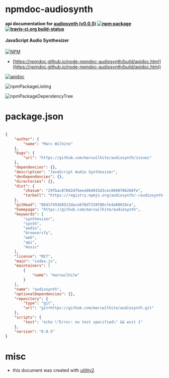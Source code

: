 # npmdoc-audiosynth

#### api documentation for  [audiosynth (v0.0.5)](https://github.com/marcwilhite/audiosynth)  [![npm package](https://img.shields.io/npm/v/npmdoc-audiosynth.svg?style=flat-square)](https://www.npmjs.org/package/npmdoc-audiosynth) [![travis-ci.org build-status](https://api.travis-ci.org/npmdoc/node-npmdoc-audiosynth.svg)](https://travis-ci.org/npmdoc/node-npmdoc-audiosynth)

#### JavaScript Audio Synthesizer

[![NPM](https://nodei.co/npm/audiosynth.png?downloads=true&downloadRank=true&stars=true)](https://www.npmjs.com/package/audiosynth)

- [https://npmdoc.github.io/node-npmdoc-audiosynth/build/apidoc.html](https://npmdoc.github.io/node-npmdoc-audiosynth/build/apidoc.html)

[![apidoc](https://npmdoc.github.io/node-npmdoc-audiosynth/build/screenCapture.buildCi.browser.%252Ftmp%252Fbuild%252Fapidoc.html.png)](https://npmdoc.github.io/node-npmdoc-audiosynth/build/apidoc.html)

![npmPackageListing](https://npmdoc.github.io/node-npmdoc-audiosynth/build/screenCapture.npmPackageListing.svg)

![npmPackageDependencyTree](https://npmdoc.github.io/node-npmdoc-audiosynth/build/screenCapture.npmPackageDependencyTree.svg)



# package.json

```json

{
    "author": {
        "name": "Marc Wilhite"
    },
    "bugs": {
        "url": "https://github.com/marcwilhite/audiosynth/issues"
    },
    "dependencies": {},
    "description": "JavaScript Audio Synthesizer",
    "devDependencies": {},
    "directories": {},
    "dist": {
        "shasum": "29fbac87602dfbeea064015d3cec8890f06260fe",
        "tarball": "https://registry.npmjs.org/audiosynth/-/audiosynth-0.0.5.tgz"
    },
    "gitHead": "06d1f49168513dace6f0d7158f80cfe4a00018ca",
    "homepage": "https://github.com/marcwilhite/audiosynth",
    "keywords": [
        "synthesizer",
        "synth",
        "audio",
        "browserify",
        "web",
        "api",
        "music"
    ],
    "license": "MIT",
    "main": "index.js",
    "maintainers": [
        {
            "name": "marcwilhite"
        }
    ],
    "name": "audiosynth",
    "optionalDependencies": {},
    "repository": {
        "type": "git",
        "url": "git+https://github.com/marcwilhite/audiosynth.git"
    },
    "scripts": {
        "test": "echo \"Error: no test specified\" && exit 1"
    },
    "version": "0.0.5"
}
```



# misc
- this document was created with [utility2](https://github.com/kaizhu256/node-utility2)
